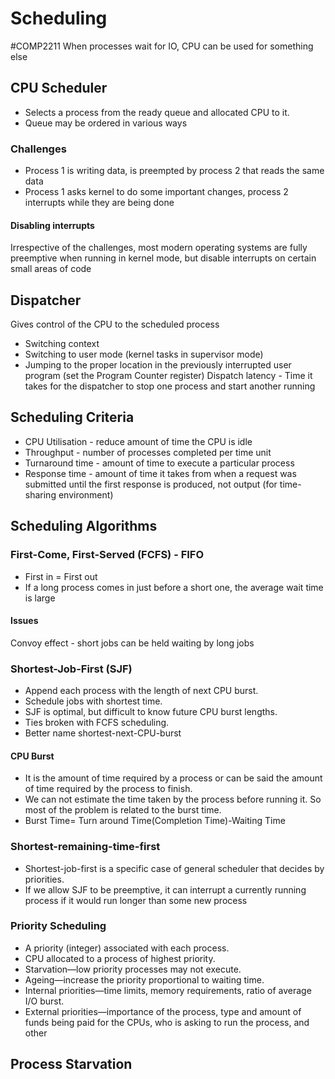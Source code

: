 # Scheduling
#COMP2211
When processes wait for IO, CPU can be used for something else
## CPU Scheduler
- Selects a process from the ready queue and allocated CPU to it.
- Queue may be ordered in various ways
### Challenges
- Process 1 is writing data, is preempted by process 2 that reads the same data
- Process 1 asks kernel to do some important changes, process 2 interrupts while they are being done
#### Disabling interrupts
Irrespective of the challenges, most modern operating systems are fully preemptive when running in kernel mode, but disable interrupts on certain small areas of code
## Dispatcher
Gives control of the CPU to the scheduled process
- Switching context
- Switching to user mode (kernel tasks in supervisor mode)
- Jumping to the proper location in the previously interrupted user program (set the Program Counter register)
Dispatch latency - Time it takes for the dispatcher to stop one process and start another running
## Scheduling Criteria
- CPU Utilisation - reduce amount of time the CPU is idle
- Throughput - number of processes completed per time unit
- Turnaround time - amount of time to execute a particular process
- Response time - amount of time it takes from when a request was submitted until the first response is produced, not output (for time-sharing environment)
## Scheduling Algorithms
### First-Come, First-Served (FCFS) - FIFO
- First in = First out
- If a long process comes in just before a short one, the average wait time is large
#### Issues
Convoy effect - short jobs can be held waiting by long jobs
### Shortest-Job-First (SJF)
- Append each process with the length of next CPU burst.
- Schedule jobs with shortest time.
- SJF is optimal, but difficult to know future CPU burst lengths.
- Ties broken with FCFS scheduling.
- Better name shortest-next-CPU-burst
#### CPU Burst
- It is the amount of time required by a process or can be said the amount of time required by the process to finish. 
- We can not estimate the time taken by the process before running it. So most of the problem is related to the burst time.  
- Burst Time= Turn around Time(Completion Time)-Waiting Time
### Shortest-remaining-time-first
- Shortest-job-first is a specific case of general scheduler that decides by priorities.
- If we allow SJF to be preemptive, it can interrupt a currently running process if it would run longer than some new process
### Priority Scheduling
- A priority (integer) associated with each process.
- CPU allocated to a process of highest priority.
- Starvation—low priority processes may not execute.
- Ageing—increase the priority proportional to waiting time.
- Internal priorities—time limits, memory requirements, ratio of average I/O burst.
- External priorities—importance of the process, type and amount of funds being paid for the CPUs, who is asking to run the process, and other
## Process Starvation
 
